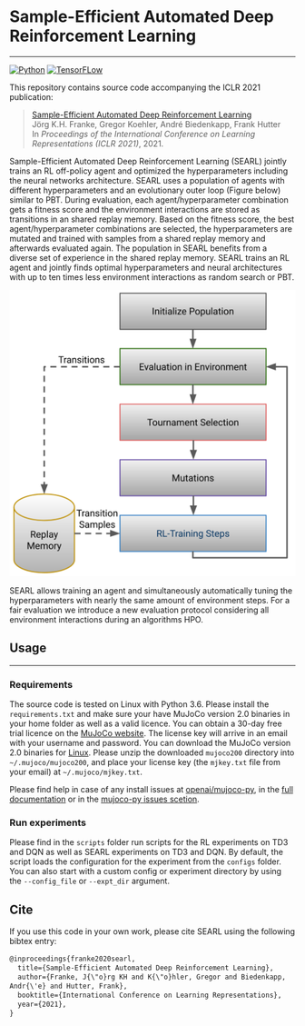 # Sample-Efficient Automated Deep Reinforcement Learning

---
[![Python](https://img.shields.io/badge/python-3.6-yellow.svg)](https://www.python.org/downloads/release/python-3611/)
[![TensorFLow](https://img.shields.io/badge/PyTorch-1.6-yellow.svg)](https://pytorch.org/)

This repository contains source code accompanying the ICLR 2021 publication:

> [Sample-Efficient Automated Deep Reinforcement Learning](https://openreview.net/forum?id=hSjxQ3B7GWq)  
> Jörg K.H. Franke, Gregor Koehler, André Biedenkapp, Frank Hutter \
> In *Proceedings of the International Conference on Learning Representations (ICLR 2021)*, 2021.

Sample-Efficient Automated Deep Reinforcement Learning (SEARL) jointly trains an RL off-policy agent and optimized the
hyperparameters including the neural networks architecture. SEARL uses a population of agents with different
hyperparameters and an evolutionary outer loop (Figure below) similar to PBT. During evaluation, each
agent/hyperparameter combination gets a fitness score and the environment interactions are stored as transitions in an
shared replay memory. Based on the fitness score, the best agent/hyperparameter combinations are selected, the
hyperparameters are mutated and trained with samples from a shared replay memory and afterwards evaluated again. The
population in SEARL benefits from a diverse set of experience in the shared replay memory. SEARL trains an RL agent and
jointly finds optimal hyperparameters and neural architectures with up to ten times less environment interactions as
random search or PBT.    

![searl algorithm](images/searl.png)

SEARL allows training an agent and simultaneously automatically tuning the hyperparameters with nearly the same amount
of environment steps. For a fair evaluation we introduce a new evaluation protocol considering all
environment interactions during an algorithms HPO.


## Usage

---

### Requirements

The source code is tested on Linux with Python 3.6. Please install the `requirements.txt` and make sure your have 
MuJoCo version 2.0 binaries in your home folder as well as a valid licence. 
You can obtain a 30-day free trial licence on the [MuJoCo website](https://www.roboti.us/license.html).
The license key will arrive in an email with your username and password. You can download the MuJoCo version 2.0 
binaries for [Linux](https://www.roboti.us/download/mujoco200_linux.zip). Please unzip the downloaded `mujoco200` 
directory into `~/.mujoco/mujoco200`, and place your license key (the `mjkey.txt` file from your email)
at `~/.mujoco/mjkey.txt`.

Please find help in case of any install issues at [openai/mujoco-py](https://github.com/openai/mujoco-py), in the 
[full documentation](https://openai.github.io/mujoco-py/build/html/index.html) or in the 
[mujoco-py issues scetion](https://github.com/openai/mujoco-py/issues).

### Run experiments

Please find in the `scripts` folder run scripts for the RL experiments on TD3 and DQN as well as SEARL experiments on 
TD3 and DQN.  By default, the script loads the configuration for the experiment from the `configs` folder. You can also 
start with a custom config or experiment directory by using the `--config_file` or `--expt_dir` argument.

## Cite

If you use this code in your own work, please cite SEARL using the following bibtex entry:

```
@inproceedings{franke2020searl,
  title={Sample-Efficient Automated Deep Reinforcement Learning},
  author={Franke, J{\"o}rg KH and K{\"o}hler, Gregor and Biedenkapp, Andr{\'e} and Hutter, Frank},
  booktitle={International Conference on Learning Representations},
  year={2021},
}
```

